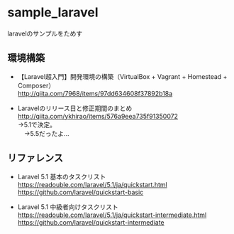 # sample_laravel　　
laravelのサンプルをためす　　

## 環境構築
* 【Laravel超入門】開発環境の構築（VirtualBox + Vagrant + Homestead + Composer）  
<http://qiita.com/7968/items/97dd634608f37892b18a>  

* Laravelのリリース日と修正期間のまとめ  
<http://qiita.com/ykhirao/items/576a9eea735f91350072>  
→5.1で決定。  
　→5.5だったよ… 


## リファレンス
* Laravel 5.1 基本のタスクリスト  
<https://readouble.com/laravel/5.1/ja/quickstart.html>  
<https://github.com/laravel/quickstart-basic>  

* Laravel 5.1 中級者向けタスクリスト  
<https://readouble.com/laravel/5.1/ja/quickstart-intermediate.html>  
<https://github.com/laravel/quickstart-intermediate>  


